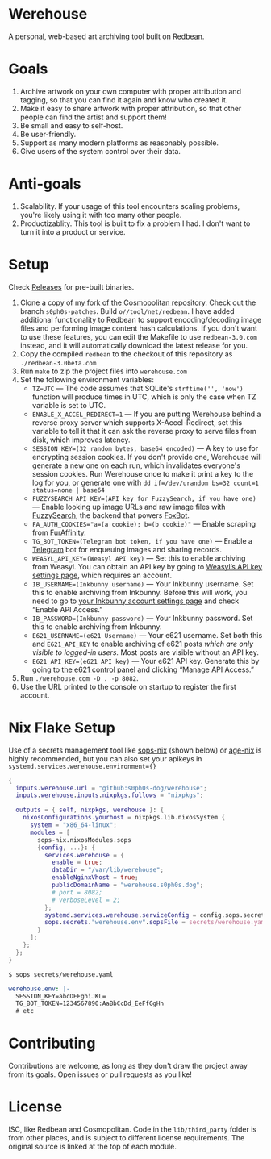 # Werehouse

A personal, web-based art archiving tool built on [Redbean](https://redbean.dev).

# Goals

1. Archive artwork on your own computer with proper attribution and tagging, so that you can find it again and know who created it.
2. Make it easy to share artwork with proper attribution, so that other people can find the artist and support them!
3. Be small and easy to self-host.
4. Be user-friendly.
5. Support as many modern platforms as reasonably possible.
6. Give users of the system control over their data.

# Anti-goals

1. Scalability. If your usage of this tool encounters scaling problems, you're likely using it with too many other people.
2. Productizablity. This tool is built to fix a problem I had. I don't want to turn it into a product or service.

# Setup

Check [Releases](https://github.com/s0ph0s-dog/werehouse/releases) for pre-built binaries.

1. Clone a copy of [my fork of the Cosmopolitan repository](https://github.com/s0ph0s-dog/cosmopolitan). Check out the branch `s0ph0s-patches`. Build `o//tool/net/redbean`.  I have added additional functionality to Redbean to support encoding/decoding image files and performing image content hash calculations.  If you don't want to use these features, you can edit the Makefile to use `redbean-3.0.com` instead, and it will automatically download the latest release for you.
2. Copy the compiled `redbean` to the checkout of this repository as `./redbean-3.0beta.com`
3. Run `make` to zip the project files into `werehouse.com`
4. Set the following environment variables:
   - `TZ=UTC` — The code assumes that SQLite's `strftime('', 'now')` function will produce times in UTC, which is only the case when TZ variable is set to UTC.
   - `ENABLE_X_ACCEL_REDIRECT=1` — If you are putting Werehouse behind a reverse proxy server which supports X-Accel-Redirect, set this variable to tell it that it can ask the reverse proxy to serve files from disk, which improves latency.
   - `SESSION_KEY=(32 random bytes, base64 encoded)` — A key to use for encrypting session cookies. If you don't provide one, Werehouse will generate a new one on each run, which invalidates everyone's session cookies. Run Werehouse once to make it print a key to the log for you, or generate one with `dd if=/dev/urandom bs=32 count=1 status=none | base64`
   - `FUZZYSEARCH_API_KEY=(API key for FuzzySearch, if you have one)` — Enable looking up image URLs and raw image files with [FuzzySearch](https://fuzzysearch.net), the backend that powers [FoxBot](https://syfaro.net/blog/foxbot/).
   - `FA_AUTH_COOKIES="a=(a cookie); b=(b cookie)"` — Enable scraping from [FurAffinity](https://www.furaffinity.net).
   - `TG_BOT_TOKEN=(Telegram bot token, if you have one)` — Enable a [Telegram](https://telegram.org) bot for enqueuing images and sharing records.
   - `WEASYL_API_KEY=(Weasyl API key)` — Set this to enable archiving from Weasyl. You can obtain an API key by going to [Weasyl’s API key settings page](https://www.weasyl.com/control/apikeys), which requires an account.
   - `IB_USERNAME=(Inkbunny username)` — Your Inkbunny username. Set this to enable archiving from Inkbunny.  Before this will work, you need to go to [your Inkbunny account settings page](https://inkbunny.net/account.php) and check “Enable API Access.”
   - `IB_PASSWORD=(Inkbunny password)` — Your Inkbunny password. Set this to enable archiving from Inkbunny.
   - `E621_USERNAME=(e621 Username)` — Your e621 username. Set both this and `E621_API_KEY` to enable archiving of e621 posts *which are only visible to logged-in users.* Most posts are visible without an API key.
   - `E621_API_KEY=(e621 API key)` — Your e621 API key.  Generate this by going to [the e621 control panel](https://e621.net/users/home) and clicking “Manage API Access.”
5. Run `./werehouse.com -D . -p 8082`.
6. Use the URL printed to the console on startup to register the first account.

# Nix Flake Setup

Use of a secrets management tool like [sops-nix](https://github.com/Mic92/sops-nix) (shown below) or [age-nix](https://github.com/ryantm/agenix) is highly recommended, but you can also set your apikeys in `systemd.services.werehouse.environment={}`

```nix
{
  inputs.werehouse.url = "github:s0ph0s-dog/werehouse";
  inputs.werehouse.inputs.nixpkgs.follows = "nixpkgs";

  outputs = { self, nixpkgs, werehouse }: {
    nixosConfigurations.yourhost = nixpkgs.lib.nixosSystem {
      system = "x86_64-linux";
      modules = [
        sops-nix.nixosModules.sops
        {config, ...}: {
          services.werehouse = {
            enable = true;
            dataDir = "/var/lib/werehouse";
            enableNginxVhost = true;
            publicDomainName = "werehouse.s0ph0s.dog";
            # port = 8082;
            # verboseLevel = 2;
          };
          systemd.services.werehouse.serviceConfig = config.sops.secrets."werehouse.env".path;
          sops.secrets."werehouse.env".sopsFile = secrets/werehouse.yaml;
        }
      ];
    };
  };
}
```

`$ sops secrets/werehouse.yaml`
```yaml
werehouse.env: |-
  SESSION_KEY=abcDEFghiJKL=
  TG_BOT_TOKEN=1234567890:AaBbCcDd_EeFfGgHh
  # etc
```

# Contributing

Contributions are welcome, as long as they don't draw the project away from its goals. Open issues or pull requests as you like!

# License

ISC, like Redbean and Cosmopolitan. Code in the `lib/third_party` folder is from other places, and is subject to different license requirements. The original source is linked at the top of each module.
